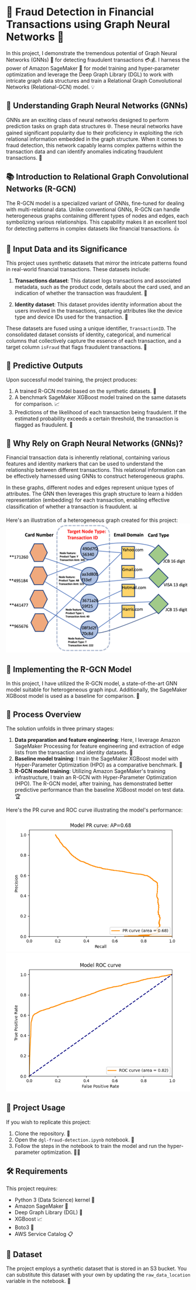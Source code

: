# 🚀 Fraud Detection in Financial Transactions using Graph Neural Networks 🚀

In this project, I demonstrate the tremendous potential of Graph Neural Networks (GNNs) 🔀 for detecting fraudulent transactions 💳💰. I harness the power of Amazon SageMaker 🧪 for model training and hyper-parameter optimization and leverage the Deep Graph Library (DGL) to work with intricate graph data structures and train a Relational Graph Convolutional Networks (Relational-GCN) model. 💡

## 🔬 Understanding Graph Neural Networks (GNNs)

GNNs are an exciting class of neural networks designed to perform prediction tasks on graph data structures 🌐. These neural networks have gained significant popularity due to their proficiency in exploiting the rich relational information embedded in the graph structure. When it comes to fraud detection, this network capably learns complex patterns within the transaction data and can identify anomalies indicating fraudulent transactions. 🎯

## 📚 Introduction to Relational Graph Convolutional Networks (R-GCN)

The R-GCN model is a specialized variant of GNNs, fine-tuned for dealing with multi-relational data. Unlike conventional GNNs, R-GCN can handle heterogeneous graphs containing different types of nodes and edges, each symbolizing various relationships. This capability makes it an excellent tool for detecting patterns in complex datasets like financial transactions. 👍

## 📂 Input Data and its Significance

This project uses synthetic datasets that mirror the intricate patterns found in real-world financial transactions. These datasets include:

1. **Transactions dataset**: This dataset logs transactions and associated metadata, such as the product code, details about the card used, and an indication of whether the transaction was fraudulent. 💼

2. **Identity dataset**: This dataset provides identity information about the users involved in the transactions, capturing attributes like the device type and device IDs used for the transaction. 👥

These datasets are fused using a unique identifier, `TransactionID`. The consolidated dataset consists of identity, categorical, and numerical columns that collectively capture the essence of each transaction, and a target column `isFraud` that flags fraudulent transactions. 🎯

## 🔮 Predictive Outputs

Upon successful model training, the project produces:

1. A trained R-GCN model based on the synthetic datasets. 💽
2. A benchmark SageMaker XGBoost model trained on the same datasets for comparison. 📈
3. Predictions of the likelihood of each transaction being fraudulent. If the estimated probability exceeds a certain threshold, the transaction is flagged as fraudulent. 🚩

## 🧠 Why Rely on Graph Neural Networks (GNNs)?

Financial transaction data is inherently relational, containing various features and identity markers that can be used to understand the relationship between different transactions. This relational information can be effectively harnessed using GNNs to construct heterogeneous graphs. 

In these graphs, different nodes and edges represent unique types of attributes. The GNN then leverages this graph structure to learn a hidden representation (embedding) for each transaction, enabling effective classification of whether a transaction is fraudulent. 📊

Here's an illustration of a heterogeneous graph created for this project:
![Illustration of a Heterogeneous Graph](illustration-dgl.png)


## 💾 Implementing the R-GCN Model

In this project, I have utilized the R-GCN model, a state-of-the-art GNN model suitable for heterogeneous graph input. Additionally, the SageMaker XGBoost model is used as a baseline for comparison. 🏁

## 🔄 Process Overview

The solution unfolds in three primary stages:

1. **Data preparation and feature engineering**: Here, I leverage Amazon SageMaker Processing for feature engineering and extraction of edge lists from the transaction and identity datasets. 🔧
2. **Baseline model training**: I train the SageMaker XGBoost model with Hyper-Parameter Optimization (HPO) as a comparative benchmark. 🧪
3. **R-GCN model training**: Utilizing Amazon SageMaker's training infrastructure, I train an R-GCN with Hyper-Parameter Optimization (HPO). The R-GCN model, after training, has demonstrated better predictive performance than the baseline XGBoost model on test data. 🏆

Here's the PR curve and ROC curve illustrating the model's performance:
![PR Curve](output_dgl_best_tuning_job/pr_curve.png)
![ROC Curve](output_dgl_best_tuning_job/roc_curve.png)

## 📖 Project Usage

If you wish to replicate this project:

1. Clone the repository. 🔄
2. Open the `dgl-fraud-detection.ipynb` notebook. 📓
3. Follow the steps in the notebook to train the model and run the hyper-parameter optimization. 👩‍💻

## 🛠 Requirements

This project requires:

- Python 3 (Data Science) kernel 🐍
- Amazon SageMaker 🧪
- Deep Graph Library (DGL) 🔀
- XGBoost 📈
- Boto3 🤖
- AWS Service Catalog 📋

## 💾 Dataset

The project employs a synthetic dataset that is stored in an S3 bucket. You can substitute this dataset with your own by updating the `raw_data_location` variable in the notebook. 🔄
